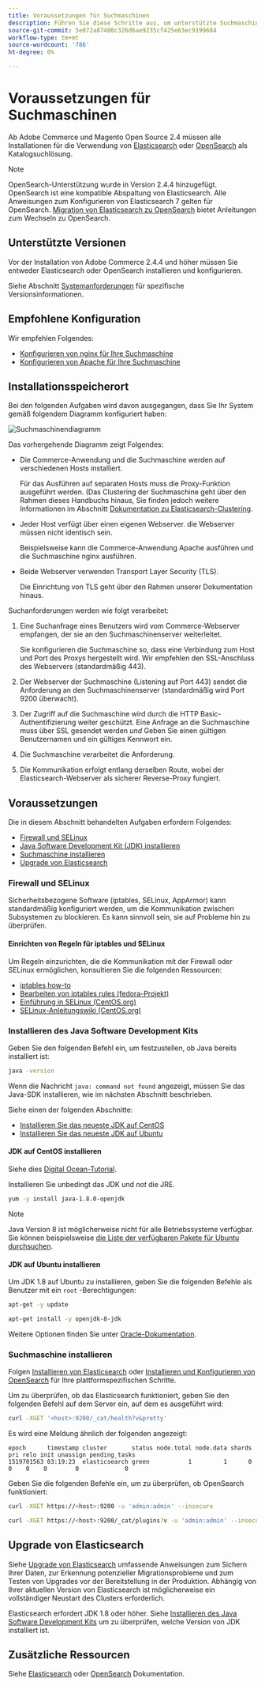 ```yaml
---
title: Voraussetzungen für Suchmaschinen
description: Führen Sie diese Schritte aus, um unterstützte Suchmaschinensoftware für lokale Installationen von Adobe Commerce und Magento Open Source zu installieren und zu konfigurieren.
source-git-commit: 5e072a87480c326d6ae9235cf425e63ec9199684
workflow-type: tm+mt
source-wordcount: '786'
ht-degree: 0%

---
```



# Voraussetzungen für Suchmaschinen

Ab Adobe Commerce und Magento Open Source 2.4 müssen alle Installationen für die Verwendung von [Elasticsearch](https://www.elastic.co) oder [OpenSearch](https://opensearch.org/) als Katalogsuchlösung.

>[!NOTE]
>
>OpenSearch-Unterstützung wurde in Version 2.4.4 hinzugefügt. OpenSearch ist eine kompatible Abspaltung von Elasticsearch. Alle Anweisungen zum Konfigurieren von Elasticsearch 7 gelten für OpenSearch. [Migration von Elasticsearch zu OpenSearch](../../../upgrade/prepare/opensearch-migration.md) bietet Anleitungen zum Wechseln zu OpenSearch.

## Unterstützte Versionen

Vor der Installation von Adobe Commerce 2.4.4 und höher müssen Sie entweder Elasticsearch oder OpenSearch installieren und konfigurieren.

Siehe Abschnitt [Systemanforderungen](../../system-requirements.md) für spezifische Versionsinformationen.

## Empfohlene Konfiguration

Wir empfehlen Folgendes:

* [Konfigurieren von nginx für Ihre Suchmaschine](configure-nginx.md)
* [Konfigurieren von Apache für Ihre Suchmaschine](configure-apache.md)

## Installationsspeicherort

Bei den folgenden Aufgaben wird davon ausgegangen, dass Sie Ihr System gemäß folgendem Diagramm konfiguriert haben:

![Suchmaschinendiagramm](../../../assets/installation/search-engine-config.svg)

Das vorhergehende Diagramm zeigt Folgendes:

* Die Commerce-Anwendung und die Suchmaschine werden auf verschiedenen Hosts installiert.

   Für das Ausführen auf separaten Hosts muss die Proxy-Funktion ausgeführt werden. (Das Clustering der Suchmaschine geht über den Rahmen dieses Handbuchs hinaus, Sie finden jedoch weitere Informationen im Abschnitt [Dokumentation zu Elasticsearch-Clustering](https://www.elastic.co/guide/en/elasticsearch/guide/current/distributed-cluster.html).

* Jeder Host verfügt über einen eigenen Webserver. die Webserver müssen nicht identisch sein.

   Beispielsweise kann die Commerce-Anwendung Apache ausführen und die Suchmaschine nginx ausführen.

* Beide Webserver verwenden Transport Layer Security (TLS).

   Die Einrichtung von TLS geht über den Rahmen unserer Dokumentation hinaus.

Suchanforderungen werden wie folgt verarbeitet:

1. Eine Suchanfrage eines Benutzers wird vom Commerce-Webserver empfangen, der sie an den Suchmaschinenserver weiterleitet.

   Sie konfigurieren die Suchmaschine so, dass eine Verbindung zum Host und Port des Proxys hergestellt wird. Wir empfehlen den SSL-Anschluss des Webservers (standardmäßig 443).

1. Der Webserver der Suchmaschine (Listening auf Port 443) sendet die Anforderung an den Suchmaschinenserver (standardmäßig wird Port 9200 überwacht).

1. Der Zugriff auf die Suchmaschine wird durch die HTTP Basic-Authentifizierung weiter geschützt. Eine Anfrage an die Suchmaschine muss über SSL gesendet werden *und* Geben Sie einen gültigen Benutzernamen und ein gültiges Kennwort ein.

1. Die Suchmaschine verarbeitet die Anforderung.

1. Die Kommunikation erfolgt entlang derselben Route, wobei der Elasticsearch-Webserver als sicherer Reverse-Proxy fungiert.

## Voraussetzungen

Die in diesem Abschnitt behandelten Aufgaben erfordern Folgendes:

* [Firewall und SELinux](#firewall-and-selinux)
* [Java Software Development Kit (JDK) installieren](#install-the-java-software-development-kit)
* [Suchmaschine installieren](#install-the-search-engine)
* [Upgrade von Elasticsearch](#upgrading-elasticsearch)

### Firewall und SELinux

Sicherheitsbezogene Software (iptables, SELinux, AppArmor) kann standardmäßig konfiguriert werden, um die Kommunikation zwischen Subsystemen zu blockieren. Es kann sinnvoll sein, sie auf Probleme hin zu überprüfen.

#### Einrichten von Regeln für iptables und SELinux

Um Regeln einzurichten, die die Kommunikation mit der Firewall oder SELinux ermöglichen, konsultieren Sie die folgenden Ressourcen:

* [iptables how-to](https://help.ubuntu.com/community/IptablesHowTo)
* [Bearbeiten von iptables rules (fedora-Projekt)](https://fedoraproject.org/wiki/How_to_edit_iptables_rules)
* [Einführung in SELinux (CentOS.org)](https://www.centos.org)
* [SELinux-Anleitungswiki (CentOS.org)](https://wiki.centos.org/HowTos/SELinux)

### Installieren des Java Software Development Kits

Geben Sie den folgenden Befehl ein, um festzustellen, ob Java bereits installiert ist:

```bash
java -version
```

Wenn die Nachricht `java: command not found` angezeigt, müssen Sie das Java-SDK installieren, wie im nächsten Abschnitt beschrieben.

Siehe einen der folgenden Abschnitte:

* [Installieren Sie das neueste JDK auf CentOS](#install-the-jdk-on-centos)
* [Installieren Sie das neueste JDK auf Ubuntu](#install-the-jdk-on-ubuntu)

#### JDK auf CentOS installieren

Siehe dies [Digital Ocean-Tutorial](https://www.digitalocean.com/community/tutorials/how-to-install-java-on-centos-and-fedora#install-oracle-java-8).

Installieren Sie unbedingt das JDK und *not* die JRE.

```bash
yum -y install java-1.8.0-openjdk
```

>[!NOTE]
>
>Java Version 8 ist möglicherweise nicht für alle Betriebssysteme verfügbar. Sie können beispielsweise [die Liste der verfügbaren Pakete für Ubuntu durchsuchen](https://packages.ubuntu.com/).

#### JDK auf Ubuntu installieren

Um JDK 1.8 auf Ubuntu zu installieren, geben Sie die folgenden Befehle als Benutzer mit ein `root` -Berechtigungen:

```bash
apt-get -y update
```

```bash
apt-get install -y openjdk-8-jdk
```

Weitere Optionen finden Sie unter [Oracle-Dokumentation](https://docs.oracle.com/javase/8/docs/technotes/guides/install/install_overview.html).

### Suchmaschine installieren

Folgen [Installieren von Elasticsearch](https://www.elastic.co/guide/en/elasticsearch/reference/current/install-elasticsearch.html) oder [Installieren und Konfigurieren von OpenSearch](https://opensearch.org/docs/latest/opensearch/install/index/) für Ihre plattformspezifischen Schritte.

Um zu überprüfen, ob das Elasticsearch funktioniert, geben Sie den folgenden Befehl auf dem Server ein, auf dem es ausgeführt wird:

```bash
curl -XGET '<host>:9200/_cat/health?v&pretty'
```

Es wird eine Meldung ähnlich der folgenden angezeigt:

```terminal
epoch      timestamp cluster       status node.total node.data shards pri relo init unassign pending_tasks
1519701563 03:19:23  elasticsearch green           1         1      0   0    0    0        0             0
```

Geben Sie die folgenden Befehle ein, um zu überprüfen, ob OpenSearch funktioniert:

```bash
curl -XGET https://<host>:9200 -u 'admin:admin' --insecure
```

```bash
curl -XGET https://<host>:9200/_cat/plugins?v -u 'admin:admin' --insecure
```

## Upgrade von Elasticsearch

Siehe [Upgrade von Elasticsearch](https://www.elastic.co/guide/en/elasticsearch/reference/current/setup-upgrade.html) umfassende Anweisungen zum Sichern Ihrer Daten, zur Erkennung potenzieller Migrationsprobleme und zum Testen von Upgrades vor der Bereitstellung in der Produktion. Abhängig von Ihrer aktuellen Version von Elasticsearch ist möglicherweise ein vollständiger Neustart des Clusters erforderlich.

Elasticsearch erfordert JDK 1.8 oder höher. Siehe [Installieren des Java Software Development Kits](#install-the-java-software-development-kit) um zu überprüfen, welche Version von JDK installiert ist.

## Zusätzliche Ressourcen

Siehe [Elasticsearch](https://www.elastic.co/guide/en/elasticsearch/reference/current/index.html) oder [OpenSearch](https://opensearch.org/docs/latest/) Dokumentation.
